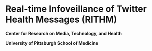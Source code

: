 # Real-time Infoveillance of Twitter Health Messages (RITHM)
__Center for Research on Media, Technology, and Health__

__University of Pittsburgh School of Medicine__


